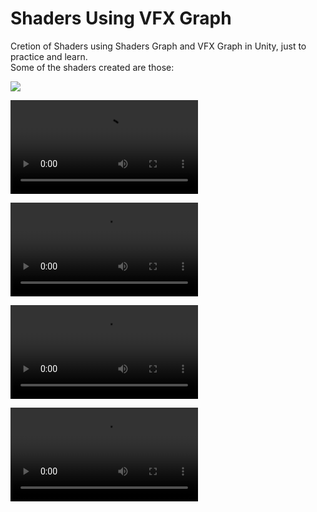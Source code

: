 # Shaders Using VFX Graph

Cretion of Shaders using Shaders Graph and VFX Graph in Unity, just to practice and learn.  
Some of the shaders created are those:

![](https://youtu.be/Mi2Fju0R1ic?si=gTizXzzYAG_j3zI6)

![](/Resources/EpicSword2.mp4)

![](/Resources/HologramShader.mp4)

![](/Resources/DissolveEffect.mp4)

![](/Resources/PortalANarnia.mp4)
